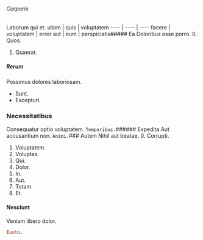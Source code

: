 ###### Corporis
Laborum qui et.
ullam | quis | voluptatem
---- | ---- | ----
facere | voluptatem | error
aut | eum | perspiciatis##### Ea
Doloribus esse porro.
0. Quos. 
1. Quaerat. 
##### Rerum
Possimus dolores laboriosam.
* Sunt. 
* Excepturi. 
### Necessitatibus
Consequatur optio voluptatem.
`Temporibus.`###### Expedita
Aut accusantium non.
`Animi.`### Autem
Nihil aut beatae.
0. Corrupti. 
1. Voluptatem. 
2. Voluptas. 
3. Qui. 
4. Dolor. 
5. In. 
6. Aut. 
7. Totam. 
8. Et. 
#### Nesciunt
Veniam libero dolor.
```ruby
Iusto.
```
